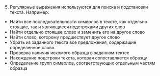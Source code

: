 5) Регулярные выражения используются для поиска и подстановки текста. Например: 
- Найти все последовательности символов в тексте, как отдельно стоящие, так и являющиеся подстроками других слов
- Найти отдельно стоящее слово и заменить его на другое слово
- Найти слово, которому предшествует другое слово
- Убрать из заданного текста все предложения, содержащие определенное слово.
- Проверка наличия искомого образца в заданном тектсе
- Нахождение подстроки текста, которая сопоставляется образцу
- Определение групп символов, соответствующих отдельным частям образца
